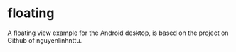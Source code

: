 # floating
A floating view example for the Android desktop, is based on the project on Github of  nguyenlinhnttu.
